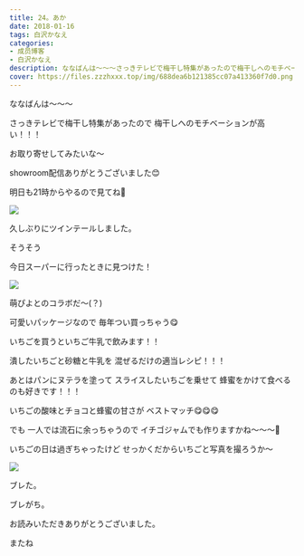 ```yaml
---
title: 24。あか
date: 2018-01-16
tags: 白沢かなえ
categories: 
- 成员博客
- 白沢かなえ
description: ななばんは〜〜〜さっきテレビで梅干し特集があったので梅干しへのモチベーションが高い！！！お取り寄せしてみたいな〜showroom配信ありがとうございました😊明...
cover: https://files.zzzhxxx.top/img/688dea6b121385cc07a413360f7d0.png 
---
```






ななばんは〜〜〜



さっきテレビで梅干し特集があったので
梅干しへのモチベーションが高い！！！

お取り寄せしてみたいな〜









showroom配信ありがとうございました😊

明日も21時からやるので見てね🎈


![](https://files.zzzhxxx.top/img/688dea6b121385cc07a413360f7d0.png)



久しぶりにツインテールしました。








そうそう

今日スーパーに行ったときに見つけた！

![](https://files.zzzhxxx.top/img/688dea6b121385cc07a413360f7d0-01.jpg)



萌ぴよとのコラボだ〜(？)


可愛いパッケージなので
毎年つい買っちゃう😋







いちごを買うといちご牛乳で飲みます！！

潰したいちごと砂糖と牛乳を
混ぜるだけの適当レシピ！！！



あとはパンにヌテラを塗って
スライスしたいちごを乗せて
蜂蜜をかけて食べるのも好きです！！！

いちごの酸味とチョコと蜂蜜の甘さが
ベストマッチ😋😋😋



でも
一人では流石に余っちゃうので
イチゴジャムでも作りますかね〜〜〜🍓







いちごの日は過ぎちゃったけど
せっかくだからいちごと写真を撮ろうか〜



![](https://files.zzzhxxx.top/img/688dea6b121385cc07a413360f7d0-02.png)




ブレた。

ブレがち。








お読みいただきありがとうございました。

またね



